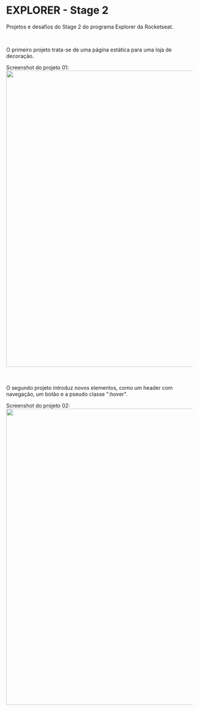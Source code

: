 # EXPLORER - Stage 2
Projetos e desafios do Stage 2 do programa Explorer da Rocketseat.

<br/>

O primeiro projeto trata-se de uma página estática para uma loja de decoração.
<br/>

Screenshot do projeto 01: <br/>
<img src="https://user-images.githubusercontent.com/105821332/179076027-2b515c6e-c771-4805-8eab-c244fac0d0c8.png" width="800"/>
<br/>
<br/>
<br/>

O segundo projeto introduz novos elementos, como um header com navegação, um botão e a pseudo classe ":hover".

Screenshot do projeto 02: <br/>
<img src="https://user-images.githubusercontent.com/105821332/179077629-1e1e3c2a-6ef3-4a2b-ba02-f346a7b83e02.png" width="800"/>
